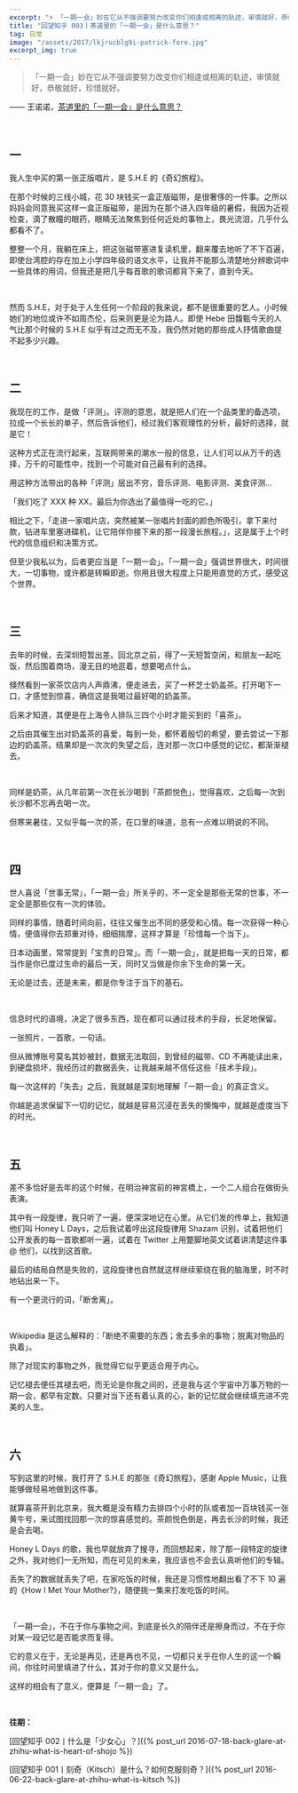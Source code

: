 ```yaml
---
excerpt: "> 「一期一会」妙在它从不强调要努力改变你们相逢或相离的轨迹，审慎就好，恭敬就好，珍惜就好。"
title: "回望知乎 003丨茶道里的「一期一会」是什么意思？"
tag: 日常
image: "/assets/2017/lkjrucblg9i-patrick-fore.jpg"
excerpt_img: true
---
```



> 「一期一会」妙在它从不强调要努力改变你们相逢或相离的轨迹，审慎就好，恭敬就好，珍惜就好。

—— 王诺诺，[茶道里的「一期一会」是什么意思？](https://www.zhihu.com/question/20061540/answer/38954328)

<br>

## 一
我人生中买的第一张正版唱片，是 S.H.E 的《奇幻旅程》。

在那个时候的三线小城，花 30 块钱买一盒正版磁带，是很奢侈的一件事。之所以妈妈会同意我买这样一盒正版磁带，是因为在那个进入四年级的暑假，我因为近视检查，滴了散瞳的眼药，眼睛无法聚焦到任何近处的事物上，畏光流泪，几乎什么都看不了。

整整一个月，我躺在床上，把这张磁带塞进复读机里，翻来覆去地听了不下百遍，即使台湾腔的存在加上小学四年级的语文水平，让我并不能那么清楚地分辨歌词中一些具体的用词，但我还是把几乎每首歌的歌词都背下来了，直到今天。

<br>

然而 S.H.E，对于处于人生任何一个阶段的我来说，都不是很重要的艺人。小时候她们的地位或许不如周杰伦，后来则更是沦为路人。即使 Hebe 田馥甄今天的人气比那个时候的 S.H.E 似乎有过之而无不及，我仍然对她的那些成人抒情歌曲提不起多少兴趣。

<br>

## 二

我现在的工作，是做「评测」。评测的意思，就是把人们在一个品类里的备选项，拉成一个长长的单子，然后告诉他们，经过我们客观理性的分析，最好的选择，就是它！

这种方式正在流行起来，互联网带来的潮水一般的信息，让人们可以从万千的选择，万千的可能性中，找到一个可能对自己最有利的选择。

用这种方法带出的各种「评测」层出不穷，音乐评测、电影评测、美食评测…

「我们吃了 XXX 种 XX，最后为你选出了最值得一吃的它。」

相比之下，「走进一家唱片店，突然被某一张唱片封面的颜色所吸引，拿下来付款，钻进车里塞进碟机，让它陪伴你接下来的那一段漫长旅程。」，这是属于上个时代的信息组织和决策方式。

但至少我私以为，后者更应当是「一期一会」。「一期一会」强调世界很大，时间很大，一切事物，或许都是转瞬即逝。你用且很大程度上只能用直觉的方式，感受这个世界。

<br>

## 三

去年的时候，去深圳短暂出差。回北京之前，得了一天短暂空闲，和朋友一起吃饭，然后围着商场，漫无目的地逛着，想要喝点什么。

倏然看到一家茶饮店内人声鼎沸，便走进去，买了一杯芝士奶盖茶。打开喝下一口，才感觉到惊喜，确信这是我喝过最好喝的奶盖茶。

后来才知道，其便是在上海令人排队三四个小时才能买到的「喜茶」。

之后由其催生出对奶盖茶的喜爱，每到一处，都怀着殷切的希望，要去尝试一下那边的奶盖茶。结果却是一次次的失望之后，连对那一次口中感觉的记忆，都渐渐褪去。

<br>

同样是奶茶，从几年前第一次在长沙喝到「茶颜悦色」，觉得喜欢，之后每一次到长沙都不忘再去喝一次。

但寒来暑往，又似乎每一次的茶，在口里的味道，总有一点难以明说的不同。

<br>

## 四

世人喜说「世事无常」，「一期一会」所关乎的，不一定全是那些无常的世事，不一定全是那些仅有一次的体验。

同样的事情，随着时间向前，往往又催生出不同的感受和心情。每一次获得一种心情，便值得你去郑重对待，细细揣摩，这样才算是「珍惜每一个当下」。

日本动画里，常常提到「宝贵的日常」。而「一期一会」，就是把每一天的日常，都当作是你已度过生命的最后一天，同时又当做是你余下生命的第一天。

无论是过去，还是未来，都是你专注于当下的基石。

<br>

信息时代的语境，决定了很多东西，现在都可以通过技术的手段，长足地保留。

一张照片，一首歌，一句话。

但从微博账号莫名其妙被封，数据无法取回，到曾经的磁带、CD 不再能读出来，到硬盘损坏，我经历过的数据丢失，让我越来越不信任这些「技术手段」。

每一次这样的「失去」之后，我就越是深刻地理解「一期一会」的真正含义。

你越是追求保留下一切的记忆，就越是容易沉浸在丢失的懊悔中，就越是虚度当下的时光。

<br>

## 五

差不多恰好是去年的这个时候，在明治神宮前的神宮橋上，一个二人组合在做街头表演。

其中有一段旋律，我只听了一遍，便深深地记在心里。从它们发的传单上，我知道他们叫 Honey L Days，之后我试着哼出这段旋律用 Shazam 识别，试着把他们公开发表的每一首歌都听一遍，试着在 Twitter 上用蹩脚地英文试着讲清楚这件事 @ 他们，以找到这首歌。

最后的结局自然是失败的，这段旋律也自然就这样继续萦绕在我的脑海里，时不时地钻出来一下。

有一个更流行的词，「断舍离」。

<br>

Wikipedia 是这么解释的：「断绝不需要的东西；舍去多余的事物；脱离对物品的执着」。

除了对现实的事物之外，我觉得它似乎更适合用于内心。

记忆褪去便任其褪去吧，而无论是你我之间的，还是我与这个宇宙中万事万物的一期一会，都早有定数。只要对当下还有着认真的心，新的记忆就会继续填充进不完美的人生。

<br>

## 六

写到这里的时候，我打开了 S.H.E 的那张《奇幻旅程》，感谢 Apple Music，让我能够做轻易地做到这件事。

就算喜茶开到北京来，我大概是没有精力去排四个小时的队或者加一百块钱买一张黄牛号，来试图找回那一次的惊喜感觉的。茶颜悦色倒是，再去长沙的时候，我还是会去喝。

Honey L Days 的歌，我也早就放弃了搜寻，而回想起来，除了那一段特定的旋律之外，我对他们一无所知，而在可见的未来，我应该也不会去认真听他们的专辑。

丢失了的数据就丢失了吧，在家吃饭的时候，我还是习惯性地翻出看了不下 10 遍的《How I Met Your Mother?》，随便挑一集来打发吃饭的时间。

<br>

「一期一会」，不在于你与事物之间，到底是长久的陪伴还是擦身而过，不在于你对某一段记忆是否能求而复得。

它的意义在于，无论是再见，还是再也不见，一切都只关乎在你人生的这一个瞬间，你往时间里填进了什么，其对于你的意义又是什么。

这样的相会有了意义，便算是「一期一会」了。

<br>

**往期：**

[回望知乎 002丨什么是「少女心」？]({% post_url 2016-07-18-back-glare-at-zhihu-what-is-heart-of-shojo %})

[回望知乎 001丨刻奇（Kitsch）是什么？如何克服刻奇？]({% post_url 2016-06-22-back-glare-at-zhihu-what-is-kitsch %})

